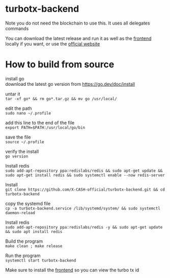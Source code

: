# turbotx-backend

Note you do not need the blockchain to use this. It uses all delegates commands

You can download the latest release and run it as well as the [frontend](https://github.com/X-CASH-official/turbotx-frontend) locally if you want, or use the [official website](http://162.55.235.87/)

# How to build from source

install go  
download the latest go version from https://go.dev/doc/install
 
untar it  
`tar -xf go* && rm go*.tar.gz && mv go /usr/local/`
 
edit the path  
`sudo nano ~/.profile`
 
add this line to the end of the file  
`export PATH=$PATH:/usr/local/go/bin`
 
save the file  
`source ~/.profile`
 
verify the install  
`go version`

Install redis  
`sudo add-apt-repository ppa:redislabs/redis && sudo apt-get update && sudo apt-get install redis && sudo systemctl enable --now redis-server`

Install  
`git clone https://github.com/X-CASH-official/turbotx-backend.git && cd turbotx-backend`

copy the systemd file  
`cp -a turbotx-backend.service /lib/systemd/system/ && sudo systemctl daemon-reload`

Install redis  
`sudo add-apt-repository ppa:redislabs/redis -y && sudo apt-get update && sudo apt install redis`

Build the program  
`make clean ; make release`

Run the program  
`systemctl start turbotx-backend`

Make sure to install the [frontend](https://github.com/X-CASH-official/turbotx-frontend) so you can view the turbo tx id
